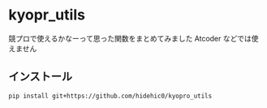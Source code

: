 # kyopr_utils

競プロで使えるかなーって思った関数をまとめてみました
Atcoder などでは使えません

## インストール
```shell
pip install git+https://github.com/hidehic0/kyopro_utils
```
